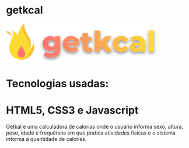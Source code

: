 # getkcal
![logo](https://github.com/joaoneto-hub/getkcal/blob/main/assets/images/logo.svg)

# Tecnologias usadas:
# HTML5, CSS3 e Javascript


Getkal e uma calculadora de calorias onde o usuário informa sexo, altura, peso, idade e frequência em que pratica atividades físicas e o sistema  informa a quantidade de calorias.
